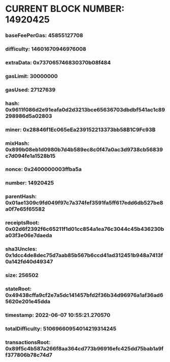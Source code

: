 # CURRENT BLOCK NUMBER: 14920425

### baseFeePerGas: 45855127708
### difficulty: 14601670946976008
### extraData: 0x737065746830370b08f484
### gasLimit: 30000000
### gasUsed: 27127639
### hash: 0x9611f086d2e91eafa0d2d3213bce65636703dbdbf541ac1c89298986d5a02803
### miner: 0x28846f1Ec065eEa239152213373bb58B1C9Fc93B
### mixHash: 0x899b08eb1d0980b7d4b589ec8c0f47a0ac3d9738cb56839c7d094fe1a1528b15
### nonce: 0x2400000003ffba5a
### number: 14920425
### parentHash: 0x01ae1309c9fd049f97c7a374fef3591fa5ff617edd6db527be8a0f7e65f65582
### receiptsRoot: 0x02d6f2392f6c65211f1d01cc854a1ea76c3044c45b436230ba03f3e06e7daeda
### sha3Uncles: 0x1dcc4de8dec75d7aab85b567b6ccd41ad312451b948a7413f0a142fd40d49347
### size: 256502
### stateRoot: 0x49438cffa9cf2e7a5dc141457bfd2f36b34d96976a1af36ad65620e201e45dda
### timestamp: 2022-06-07 10:55:21.270570
### totalDifficulty: 51069660954014219314245
### transactionsRoot: 0x89f5c4b587a266f8aa364cd773b96916efc425dd75bab1a9ff377806b78c74d7
